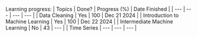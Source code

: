 Learning progress:
| Topics | Done? | Progress (%) | Date Finished |
| --- | --- | --- | --- |
| Data Cleaning | Yes | 100 | Dec 21 2024 |
| Introduction to Machine Learning | Yes | 100 | Dec 22 2024 |
| Intermediate Machine Learning | No | 43 | --- |
| Time Series | --- | --- | --- |
